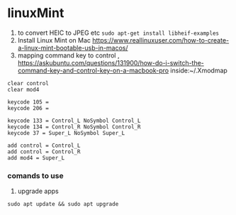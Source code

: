 # linuxMint

1. to convert HEIC to JPEG etc
`sudo apt-get install libheif-examples`
2. Install Linux Mint on Mac
https://www.reallinuxuser.com/how-to-create-a-linux-mint-bootable-usb-in-macos/
3. mapping command key to control , https://askubuntu.com/questions/131900/how-do-i-switch-the-command-key-and-control-key-on-a-macbook-pro
inside:~/.Xmodmap

```
clear control
clear mod4

keycode 105 =
keycode 206 =

keycode 133 = Control_L NoSymbol Control_L
keycode 134 = Control_R NoSymbol Control_R
keycode 37 = Super_L NoSymbol Super_L

add control = Control_L
add control = Control_R
add mod4 = Super_L
```

### comands to use
1. upgrade apps
```
sudo apt update && sudo apt upgrade
```
